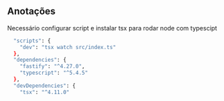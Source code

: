## Anotações

Necessário configurar script e instalar tsx para rodar node com typescipt

```bash
  "scripts": {
    "dev": "tsx watch src/index.ts"
  },
  "dependencies": {
    "fastify": "^4.27.0",
    "typescript": "^5.4.5"
  },
  "devDependencies": {
    "tsx": "^4.11.0"
```
